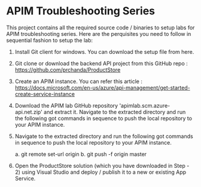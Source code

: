 # APIM Troubleshooting Series
This project contains all the required source code / binaries to setup labs for APIM troubleshooting series. Here are the perquisites you need to follow in sequential fashion to setup the lab:

1.	Install Git client for windows. You can download the setup file from here.
2.	Git clone or download the backend API project from this GitHub repo : https://github.com/prchanda/ProductStore
3.  Create an APIM instance. You can refer this article : https://docs.microsoft.com/en-us/azure/api-management/get-started-create-service-instance
4.  Download the APIM lab GitHub repository 'apimlab.scm.azure-api.net.zip' and extract it. Navigate to the extracted directory and run the following got commands in sequence to push the local repository to your APIM instance.
5.	Navigate to the extracted directory and run the following got commands in sequence to push the local repository to your APIM instance.

    a.	git remote set-url origin <Your APIM repository URL>
   b.	git push -f origin master

6.	Open the ProductStore solution (which you have downloaded in Step - 2) using Visual Studio and deploy / publish it to a new or existing App Service.
